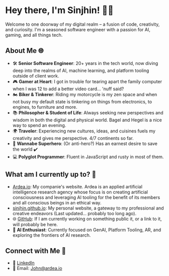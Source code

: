 # Hey there, I'm Sinjhin! 👋😈

Welcome to one doorway of my digital realm – a fusion of code, creativity, and curiosity. I'm a seasoned software engineer with a passion for AI, gaming, and all things tech.

## About Me 🌐

- 🛠️ **Senior Software Engineer**: 20+ years in the tech world, now diving deep into the realms of AI, machine learning, and platform tooling outside of client work.
- 🎮 **Gamer at Heart**: I got in trouble for tearing apart the family computer when I was 12 to add a better video card... 'nuff said?
- 🏍️ **Biker & Tinkerer**: Riding my motorcycle is my zen space and when not busy my default state is tinkering on things from electronics, to engines, to furniture and more.
- 📚 **Philosopher & Student of Life**: Always seeking new perspectives and wisdom in both the digital and physical world. Bagel and Hegel is a nice way to spend an evening.
- 🌍 **Traveler**: Experiencing new cultures, ideas, and cuisines fuels my creativity and gives me perspective. 4/7 continents so far.
- 🦸 **Wannabe Superhero**: (Or anti-hero?) Has an earnest desire to save the world ✔️
- 💻 **Polyglot Programmer**: Fluent in JavaScript and rusty in most of them.

## What am I currently up to? 🦎

- [Ardea.io](https://ardea.io): My companie's website. Ardea is an applied artificial intelligence research agency whose focus is on creating artificial consciousness and leveraging AI tooling for the benefit of its members and all conscious beings in an ethical way.
- [sinjhin.github.io](https://sinjhin.github.io): My personal website, a gateway to my professional and creative endeavors (Last updated... probably too long ago).
- 🌐 [GitHub](https://github.com/Sinjhin/projects): If I am currently working on something public it, or a link to it, will probably be here.
- 🤖 **AI Enthusiast**: Currently focused on GenAI, Platform Tooling, AR, and exploring the frontiers of AI research.

## Connect with Me 🌟

- 💼 [LinkedIn](https://www.linkedin.com/in/johnathangardner/)
- 📧 Email: John@ardea.io

